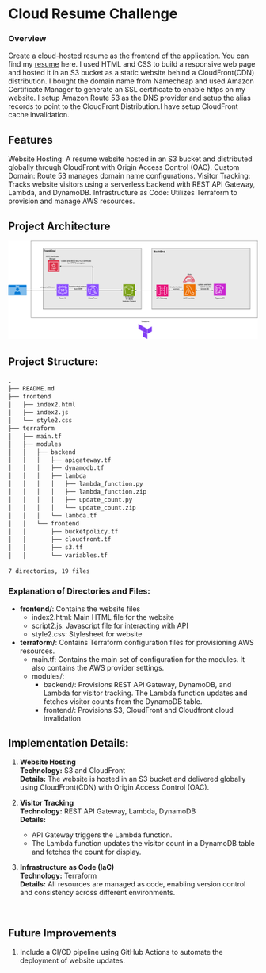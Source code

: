 # Cloud Resume Challenge



### Overview  

Create a cloud-hosted resume as the frontend of the application. You can find my [resume](https://anupamadhir.com) here.
I used HTML and CSS to build a responsive web page and hosted it in an S3 bucket as a static website behind a CloudFront(CDN) distribution.
I bought the domain name from Namecheap and used Amazon Certificate Manager to generate an SSL certificate to enable https on my website.
I setup Amazon Route 53 as the DNS provider and setup the alias records to point to the CloudFront Distribution.I have setup CloudFront cache invalidation.  

## Features

Website Hosting: A resume website hosted in an S3 bucket and distributed globally through CloudFront with Origin Access Control (OAC).
Custom Domain: Route 53 manages domain name configurations.
Visitor Tracking: Tracks website visitors using a serverless backend with REST API Gateway, Lambda, and DynamoDB.
Infrastructure as Code: Utilizes Terraform to provision and manage AWS resources.  

## Project Architecture

![](.idea/images/Terraform-3.drawio.png)


## Project Structure:

    .
    ├── README.md
    ├── frontend
    │   ├── index2.html
    │   ├── index2.js
    │   └── style2.css
    ├── terraform
    │   ├── main.tf
    │   ├── modules
    │   │   ├── backend
    │   │   │   ├── apigateway.tf
    │   │   │   ├── dynamodb.tf
    │   │   │   ├── lambda
    │   │   │   │   ├── lambda_function.py
    │   │   │   │   ├── lambda_function.zip
    │   │   │   │   ├── update_count.py
    │   │   │   │   └── update_count.zip
    │   │   │   └── lambda.tf
    │   │   └── frontend
    │   │       ├── bucketpolicy.tf
    │   │       ├── cloudfront.tf
    │   │       ├── s3.tf
    │   │       └── variables.tf
 
    7 directories, 19 files




### Explanation of Directories and Files:

- **frontend/**: Contains the website files
  * index2.html: Main HTML file for the website  
  * script2.js: Javascript file for interacting with API  
  * style2.css: Stylesheet for website  
- **terraform/**: Contains Terraform configuration files for provisioning AWS resources.  
   * main.tf: Contains the main set of configuration for the modules. It also contains the AWS provider settings.
   * modules/:  
     * backend/: Provisions REST API Gateway, DynamoDB, and Lambda for visitor tracking. The Lambda function updates and fetches visitor counts from the DynamoDB table.
     * frontend/: Provisions S3, CloudFront and Cloudfront cloud invalidation
   
## Implementation Details:
1. **Website Hosting**  
    **Technology:** S3 and CloudFront  
    **Details:** The website is hosted in an S3 bucket and delivered globally using CloudFront(CDN) with Origin Access Control (OAC).  

2. **Visitor Tracking**  
   **Technology:** REST API Gateway, Lambda, DynamoDB  
   **Details:** 
   - API Gateway triggers the Lambda function.
   - The Lambda function updates the visitor count in a DynamoDB table and fetches the count for display.
    
3. **Infrastructure as Code (IaC)**   
   **Technology:** Terraform  
   **Details:** All resources are managed as code, enabling version control and consistency across different environments.

<br>

## Future Improvements
1. Include a CI/CD pipeline using GitHub Actions to automate the deployment of website updates.

<br>
